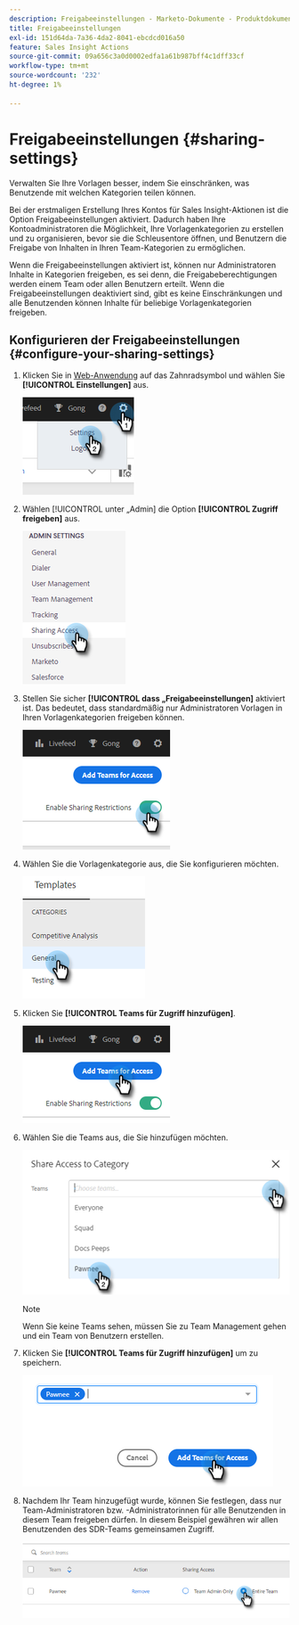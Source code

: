 ```yaml
---
description: Freigabeeinstellungen - Marketo-Dokumente - Produktdokumentation
title: Freigabeeinstellungen
exl-id: 151d64da-7a36-4da2-8041-ebcdcd016a50
feature: Sales Insight Actions
source-git-commit: 09a656c3a0d0002edfa1a61b987bff4c1dff33cf
workflow-type: tm+mt
source-wordcount: '232'
ht-degree: 1%

---
```


# Freigabeeinstellungen {#sharing-settings}

Verwalten Sie Ihre Vorlagen besser, indem Sie einschränken, was Benutzende mit welchen Kategorien teilen können.

Bei der erstmaligen Erstellung Ihres Kontos für Sales Insight-Aktionen ist die Option Freigabeeinstellungen aktiviert. Dadurch haben Ihre Kontoadministratoren die Möglichkeit, Ihre Vorlagenkategorien zu erstellen und zu organisieren, bevor sie die Schleusentore öffnen, und Benutzern die Freigabe von Inhalten in Ihren Team-Kategorien zu ermöglichen.

Wenn die Freigabeeinstellungen aktiviert ist, können nur Administratoren Inhalte in Kategorien freigeben, es sei denn, die Freigabeberechtigungen werden einem Team oder allen Benutzern erteilt. Wenn die Freigabeeinstellungen deaktiviert sind, gibt es keine Einschränkungen und alle Benutzenden können Inhalte für beliebige Vorlagenkategorien freigeben.

## Konfigurieren der Freigabeeinstellungen {#configure-your-sharing-settings}

1. Klicken Sie in [Web-Anwendung](https://toutapp.com/login) auf das Zahnradsymbol und wählen Sie **[!UICONTROL Einstellungen]** aus.

   ![](assets/sharing-settings-1.png)

1. Wählen [!UICONTROL  unter „Admin] die Option **[!UICONTROL Zugriff freigeben]** aus.

   ![](assets/sharing-settings-2.png)

1. Stellen Sie sicher **[!UICONTROL dass „Freigabeeinstellungen]** aktiviert ist. Das bedeutet, dass standardmäßig nur Administratoren Vorlagen in Ihren Vorlagenkategorien freigeben können.

   ![](assets/sharing-settings-3.png)

1. Wählen Sie die Vorlagenkategorie aus, die Sie konfigurieren möchten.

   ![](assets/sharing-settings-4.png)

1. Klicken Sie **[!UICONTROL Teams für Zugriff hinzufügen]**.

   ![](assets/sharing-settings-5.png)

1. Wählen Sie die Teams aus, die Sie hinzufügen möchten.

   ![](assets/sharing-settings-6.png)

   >[!NOTE]
   >
   >Wenn Sie keine Teams sehen, müssen Sie zu Team Management gehen und ein Team von Benutzern erstellen.

1. Klicken Sie **[!UICONTROL Teams für Zugriff hinzufügen]** um zu speichern.

   ![](assets/sharing-settings-7.png)

1. Nachdem Ihr Team hinzugefügt wurde, können Sie festlegen, dass nur Team-Administratoren bzw. -Administratorinnen für alle Benutzenden in diesem Team freigeben dürfen. In diesem Beispiel gewähren wir allen Benutzenden des SDR-Teams gemeinsamen Zugriff.

   ![](assets/sharing-settings-8.png)
